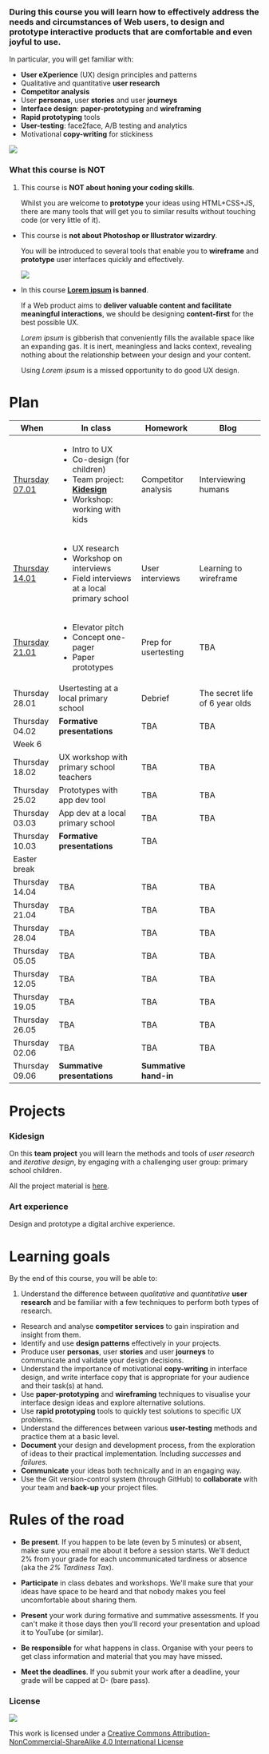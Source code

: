 ### During this course you will learn how to effectively address the needs and circumstances of **Web users**, to design and prototype interactive products that are comfortable and even joyful to use.

In particular, you will get familiar with:

* **User eXperience** (UX) design principles and patterns  
* Qualitative and quantitative **user research** 
* **Competitor analysis**
* User **personas**, user **stories** and user **journeys**
* **Interface design**: **paper-prototyping** and **wireframing**
* **Rapid prototyping** tools
* **User-testing**: face2face, A/B testing and analytics
* Motivational **copy-writing** for stickiness

![](sessions/01/assets/design-vs-UX.jpg)

### What this course is NOT

1. This course is **NOT about honing your coding skills**.   

	Whilst you are welcome to **prototype** your ideas using HTML+CSS+JS, there are many tools that will get you to similar results without touching code (or very little of it).

* This course is **not about Photoshop or Illustrator wizardry**.   

	You will be introduced to several tools that enable you to **wireframe** and **prototype** user interfaces quickly and effectively.  
  
	![](sessions/assets/photoshop.png)

* In this course **[Lorem ipsum](http://en.wikipedia.org/wiki/Lorem_ipsum) is banned**. 

	If a Web product aims to **deliver valuable content and facilitate meaningful interactions**, we should be designing **content-first** for the best possible UX. 
	
	*Lorem ipsum* is gibberish that conveniently fills the available space like an expanding gas. It is inert, meaningless and lacks context, revealing nothing about the relationship between your design and your content.   
  
	Using *Lorem ipsum* is a missed opportunity to do good UX design.


# Plan

When | In class | Homework | Blog 
---- | -------- | -------- | ----
[Thursday<br>07.01](sessions/01)| <ul><li>Intro to UX <li>Co-design (for children) <li>Team project: [**Kidesign**](#kidesign) <li>Workshop: working with kids  | Competitor analysis | Interviewing humans
[Thursday<br>14.01](sessions/02)| <ul><li>UX research <li>Workshop on interviews <li>Field interviews at a local primary school | User interviews | Learning to wireframe 
[Thursday<br>21.01](sessions/03)| <ul><li>Elevator pitch<li>Concept one-pager<li>Paper prototypes | Prep for usertesting  | TBA
Thursday<br>28.01| Usertesting at a local primary school | Debrief | The secret life of 6 year olds 
Thursday<br>04.02| **Formative presentations** | TBA | TBA
Week 6| | | 
Thursday<br>18.02| UX workshop with primary school teachers | TBA | TBA 
Thursday<br>25.02| Prototypes with app dev tool | TBA | TBA 
Thursday<br>03.03| App dev at a local primary school | TBA | TBA
Thursday<br>10.03| **Formative presentations** | TBA | 
Easter break| | | 
Thursday<br>14.04| TBA | TBA | TBA
Thursday<br>21.04| TBA | TBA | TBA 
Thursday<br>28.04| TBA | TBA | TBA 
Thursday<br>05.05| TBA | TBA | TBA 
Thursday<br>12.05| TBA | TBA | TBA 
Thursday<br>19.05| TBA | TBA | TBA 
Thursday<br>26.05| TBA | TBA | TBA 
Thursday<br>02.06| TBA | TBA | TBA 
Thursday<br>09.06| **Summative presentations** |  **Summative hand-in** | 


# Projects

### Kidesign

On this **team project** you will learn the methods and tools of *user research* and *iterative design*, by engaging with a challenging user group: primary school children. 

All the project material is [here](projects/kidesign).

### Art experience

Design and prototype a digital archive experience.

<!-- All the project material is [here](projects/art-experience). -->


# Learning goals

By the end of this course, you will be able to:

1. Understand the difference between *qualitative* and *quantitative* **user research** and be familiar with a few techniques to perform both types of research.
* Research and analyse **competitor services** to gain inspiration and insight from them.
* Identify and use **design patterns** effectively in your projects.
* Produce user **personas**, user **stories** and user **journeys** to communicate and validate your design decisions.
* Understand the importance of motivational **copy-writing** in interface design, and write interface copy that is appropriate for your audience and their task(s) at hand.
* Use **paper-prototyping** and **wireframing** techniques to visualise your interface design ideas and explore alternative solutions.
* Use **rapid prototyping** tools to quickly test solutions to specific UX problems.
* Understand the differences between various **user-testing** methods and practice them at a basic level.
* **Document** your design and development process, from the exploration of ideas to their practical implementation. Including *successes* and *failures*.
* **Communicate** your ideas both technically and in an engaging way.
* Use the Git version-control system (through GitHub) to **collaborate** with your team and **back-up** your project files.


# Rules of the road

* **Be present**. If you happen to be late (even by 5 minutes) or absent, make sure you email me about it before a session starts. We'll deduct 2% from your grade for each uncommunicated tardiness or absence (aka the *2% Tardiness Tax*).

* **Participate** in class debates and workshops. We'll make sure that your ideas have space to be heard and that nobody makes you feel uncomfortable about sharing them.

* **Present** your work during formative and summative assessments. If you can't make it those days then you'll record your presentation and upload it to YouTube (or similar).

* **Be responsible** for what happens in class. Organise with your peers to get class information and material that you may have missed.

* **Meet the deadlines**. If you submit your work after a deadline, your grade will be capped at D- (bare pass).


### License

[![](https://i.creativecommons.org/l/by-nc-sa/4.0/88x31.png)](http://creativecommons.org/licenses/by-nc-sa/4.0)

This work is licensed under a [Creative Commons Attribution-NonCommercial-ShareAlike 4.0 International License ](http://creativecommons.org/licenses/by-nc-sa/4.0)